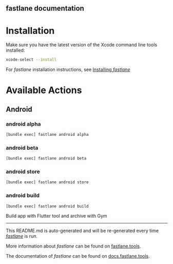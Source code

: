 fastlane documentation
----

# Installation

Make sure you have the latest version of the Xcode command line tools installed:

```sh
xcode-select --install
```

For _fastlane_ installation instructions, see [Installing _fastlane_](https://docs.fastlane.tools/#installing-fastlane)

# Available Actions

## Android

### android alpha

```sh
[bundle exec] fastlane android alpha
```



### android beta

```sh
[bundle exec] fastlane android beta
```



### android store

```sh
[bundle exec] fastlane android store
```



### android build

```sh
[bundle exec] fastlane android build
```

Build app with Flutter tool and archive with Gym

----

This README.md is auto-generated and will be re-generated every time [_fastlane_](https://fastlane.tools) is run.

More information about _fastlane_ can be found on [fastlane.tools](https://fastlane.tools).

The documentation of _fastlane_ can be found on [docs.fastlane.tools](https://docs.fastlane.tools).
